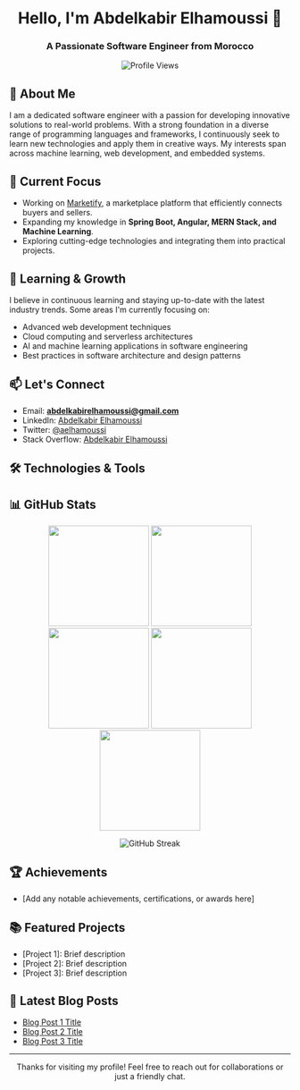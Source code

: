 <h1 align="center">Hello, I'm Abdelkabir Elhamoussi 👋</h1>
<h3 align="center">A Passionate Software Engineer from Morocco</h3>

<p align="center">
  <img src="https://komarev.com/ghpvc/?username=abdelkabir-56" alt="Profile Views" />
</p>

## 🚀 About Me

I am a dedicated software engineer with a passion for developing innovative solutions to real-world problems. With a strong foundation in a diverse range of programming languages and frameworks, I continuously seek to learn new technologies and apply them in creative ways. My interests span across machine learning, web development, and embedded systems.

## 🔭 Current Focus

- Working on [Marketify](https://github.com/abdelkabir-56/marketify), a marketplace platform that efficiently connects buyers and sellers.
- Expanding my knowledge in **Spring Boot, Angular, MERN Stack, and Machine Learning**.
- Exploring cutting-edge technologies and integrating them into practical projects.

## 🌱 Learning & Growth

I believe in continuous learning and staying up-to-date with the latest industry trends. Some areas I'm currently focusing on:

- Advanced web development techniques
- Cloud computing and serverless architectures
- AI and machine learning applications in software engineering
- Best practices in software architecture and design patterns

## 📫 Let's Connect

- Email: **abdelkabirelhamoussi@gmail.com**
- LinkedIn: [Abdelkabir Elhamoussi](https://linkedin.com/in/abdelkabir-elhamoussi)
- Twitter: [@aelhamoussi](https://twitter.com/aelhamoussi)
- Stack Overflow: [Abdelkabir Elhamoussi](https://stackoverflow.com/users/20702369)

## 🛠️ Technologies & Tools

<p align="center">
  <!-- Your existing tool icons here -->
</p>

## 📊 GitHub Stats

<div align="center">
  <img src="http://github-profile-summary-cards.vercel.app/api/cards/stats?username=abdeLKabir-56" height="180em" />
  <img src="http://github-profile-summary-cards.vercel.app/api/cards/most-commit-language?username=abdeLKabir-56" height="180em" />
  <img src="http://github-profile-summary-cards.vercel.app/api/cards/repos-per-language?username=abdeLKabir-56" height="180em" />
  <img src="http://github-profile-summary-cards.vercel.app/api/cards/productive-time?username=abdeLKabir-56" height="180em" />
  <img src="http://github-profile-summary-cards.vercel.app/api/cards/profile-details?username=abdeLKabir-56" height="180em" />
</div>

<p align="center">
  <img src="https://github-readme-streak-stats.herokuapp.com/?user=abdeLKabir-56" alt="GitHub Streak" />
</p>

## 🏆 Achievements

- [Add any notable achievements, certifications, or awards here]

## 📚 Featured Projects

- [Project 1]: Brief description
- [Project 2]: Brief description
- [Project 3]: Brief description

## 📝 Latest Blog Posts

- [Blog Post 1 Title](Link)
- [Blog Post 2 Title](Link)
- [Blog Post 3 Title](Link)

---

<p align="center">Thanks for visiting my profile! Feel free to reach out for collaborations or just a friendly chat.</p>
